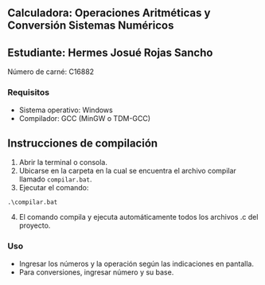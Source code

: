 ## Calculadora: Operaciones Aritméticas y Conversión Sistemas Numéricos
## Estudiante: Hermes Josué Rojas Sancho

Número de carné: C16882

### Requisitos
- Sistema operativo: Windows
- Compilador: GCC (MinGW o TDM-GCC)

## Instrucciones de compilación
1. Abrir la terminal o consola.
2. Ubicarse en la carpeta en la cual se encuentra el archivo compilar llamado `compilar.bat`.
3. Ejecutar el comando:

```
.\compilar.bat
```
4. El comando compila y ejecuta automáticamente todos los archivos .c del proyecto.

### Uso
- Ingresar los números y la operación según las indicaciones en pantalla.
- Para conversiones, ingresar número y su base.
